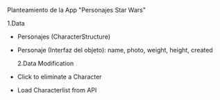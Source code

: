 Planteamiento de la App "Personajes Star Wars"

1.Data

- Personajes (CharacterStructure)
- Personaje (Interfaz del objeto):
  name, photo, weight, height, created

  2.Data Modification

- Click to eliminate a Character
- Load Characterlist from API
